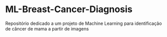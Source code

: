 # ML-Breast-Cancer-Diagnosis
Repositório dedicado a um projeto de Machine Learning para identificação de câncer de mama a partir de imagens
